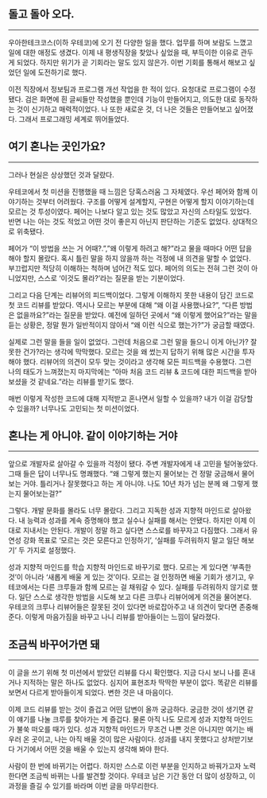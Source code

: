 ## 돌고 돌아 오다.

---
우아한테크코스(이하 우테코)에 오기 전 다양한 일을 했다. 업무를 하며 보람도 느꼈고 일에 대한 애정도 생겼다.
이제 내 평생직장을 찾았나 싶었을 때, 부득이한 이유로 관두게 되었다.
하지만 위기가 곧 기회라는 말도 있지 않은가. 이번 기회를 통해서 해보고 싶었던 일에 도전하기로 했다.

이전 직장에서 정보팀과 프로그램 개선 작업을 한 적이 있다. 요청대로 프로그램이 수정됐다.
검은 화면에 흰 글씨들만 작성했을 뿐인데 기능이 만들어지고, 의도한 대로 동작하는 것이 신기하고 매력적이었다.
나 또한 새로운 것, 더 나은 것들은 만들어보고 싶어졌다. 그래서 프로그래밍 세계로 뛰어들었다.

## 여기 혼나는 곳인가요?

---
그러나 현실은 상상했던 것과 달랐다.

우테코에서 첫 미션을 진행했을 때 느낌은 당혹스러움 그 자체였다. 우선 페어와 함께 이야기하는 것부터 어려웠다.
구조를 어떻게 설계할지, 구현은 어떻게 할지 이야기하는데 모르는 것 투성이였다. 페어는 나보다 알고 있는 것도 많았고 자신의 스타일도 있었다.
반면 나는 아는 것도 적었고 어떤 것이 좋은지 아닌지 판단하는 기준도 없었다. 상대적으로 위축됐다.

페어가 “이 방법을 쓰는 거 어때?.”,”왜 이렇게 하려고 해?”라고 물을 때마다 어떤 답을 해야 할지 몰랐다.
혹시 틀린 말을 하지 않을까 하는 걱정에 내 의견을 말할 수 없었다. 부끄럽지만 적당히 이해하는 척하며 넘어간 적도 있다.
페어의 의도는 전혀 그런 것이 아니었지만, 스스로 ‘이것도 몰라?’라는 질문을 받는 기분이었다.

그리고 다음 단계는 리뷰어의 피드백이었다. 그렇게 이해하지 못한 내용이 담긴 코드로 첫 코드 리뷰를 받았다.
역시나 모르는 부분에 대해 “왜 이걸 사용했나요?”, “다른 방법은 없을까요?”라는 질문을 받았다.
예전에 일하던 곳에서 “왜 이렇게 했어요?”라는 말을 듣는 상황은, 정말 뭔가 일반적이지 않아서 “왜 이런 식으로 했는가?”가 궁금할 때였다.

실제로 그런 말을 들을 일이 없었다. 그런데 처음으로 그런 말을 들으니 이게 아닌가? 잘못한 건가?라는 생각에 막막했다.
모르는 것을 왜 썼는지 답하기 위해 많은 시간을 투자해야 했다. 리뷰어의 의견이 모두 맞는 것이라고 생각해 모든 피드백을 수용했다.
그런 나의 태도가 느껴졌는지 마지막에는 “아마 처음 코드 리뷰 & 코드에 대한 피드백을 받아보셨을 것 같네요.”라는 리뷰를 받기도 했다.

매번 이렇게 작성한 코드에 대해 지적받고 혼나면서 일할 수 있을까? 내가 이걸 감당할 수 있을까? 너무나도 고민되는 첫 미션이었다.

## 혼나는 게 아니야. 같이 이야기하는 거야

---
앞으로 개발자로 살아갈 수 있을까 걱정이 됐다. 주변 개발자에게 내 고민을 털어놓았다. 그때 들은 답이 너무나도 명쾌했다.
“왜 그렇게 했는지 물어보는 건 정말 궁금해서 물어보는 거야. 틀리거나 잘못했다고 하는 게 아니야. 나도 10년 차가 넘는 분께 왜 그렇게 했는지 물어보는걸?”

그렇다. 개발 문화를 몰라도 너무 몰랐다. 그리고 지독한 성과 지향적 마인드로 살아왔다.
내 능력과 성과를 계속 증명해야 했고 실수나 실패를 해서는 안됐다. 하지만 이제 이대로 지내서는 안된다.
개발이 정말 하고 싶다면 스스로를 바꾸자고 다짐했다.
그래서 유연성 강화 목표로 ‘모르는 것은 모른다고 인정하기’, ‘실패를 두려워하지 말고 일단 해보기’ 두 가지로 설정했다.

성과 지향적 마인드를 학습 지향적 마인드로 바꾸기로 했다. 모르는 게 있다면 ‘부족한 것’이 아니라 ‘새롭게 배울 게 있는 것’이다.
모르는 걸 인정하면 배울 기회가 생기고, 우테코에서는 다른 크루들과 함께 모르는 걸 채워갈 수 있다.
실패를 두려워하지 않기로 했다. 일단 스스로 생각한 방법을 시도해 보고 다른 크루나 리뷰어에게 의견을 물어본다.
우테코의 크루나 리뷰어들은 잘못된 것이 있다면 바로잡아주고 내 의견이 맞다면 존중해준다.
이렇게 마음가짐을 바꾸고 나니 리뷰를 받아들이는 느낌이 달라졌다.

## 조금씩 바꾸어가면 돼

---
이 글을 쓰기 위해 첫 미션에서 받았던 리뷰를 다시 확인했다.
지금 다시 보니 나를 혼내거나 지적하는 말은 하나도 없었다. 심지어 표현조차 딱딱한 부분이 없다.
똑같은 리뷰를 보면서 다르게 받아들이게 되었다. 변한 것은 내 마음이다.

이제 코드 리뷰를 받는 것이 즐겁고 어떤 답변이 올까 궁금하다. 궁금한 것이 생기면 같이 얘기를 나눌 크루를 찾아가는 게 즐겁다.
물론 아직 나도 모르게 성과 지향적 마인드가 불쑥 떠오를 때가 있다.
성과 지향적 마인드가 무조건 나쁜 것은 아니지만 여기는 배우러 온 곳이고, 나는 아직 배울 것이 많은 사람이다.
성과를 내지 못했다고 상처받기보다 거기에서 어떤 것을 배울 수 있는지 생각해 봐야 한다.

사람이 한 번에 바뀌기는 어렵다. 하지만 스스로 이런 부분을 인지하고 바꿔가고자 노력한다면 조금씩 바뀌는 나를 발견할 것이다.
우테코 남은 기간 동안 더 많이 성장하고, 이 과정을 즐길 수 있기를 바라며 이번 글을 마무리한다.
